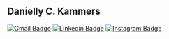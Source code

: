 ## Danielly C. Kammers




[![Gmail Badge](https://img.shields.io/badge/-6633cc?style=flat-square&logo=Gmail&logoColor=white&link=mailto:dany.kammers@hotmail.com)](mailto:dany.kammers@hotmail.com)
[![Linkedin Badge](https://img.shields.io/badge/-LinkedIn-blue?style=flat-square&logo=Linkedin&logoColor=white&link=https://www.linkedin.com/in/daniellykammers/)](https://www.linkedin.com/in/daniellykammers/) 
[![Instagram Badge](https://img.shields.io/badge/-Instagram-violet?style=flat-square&logo=Instagram&logoColor=white&link=https://www.instagram.com/daniellykammers/)](https://www.instagram.com/daniellykammers/)
